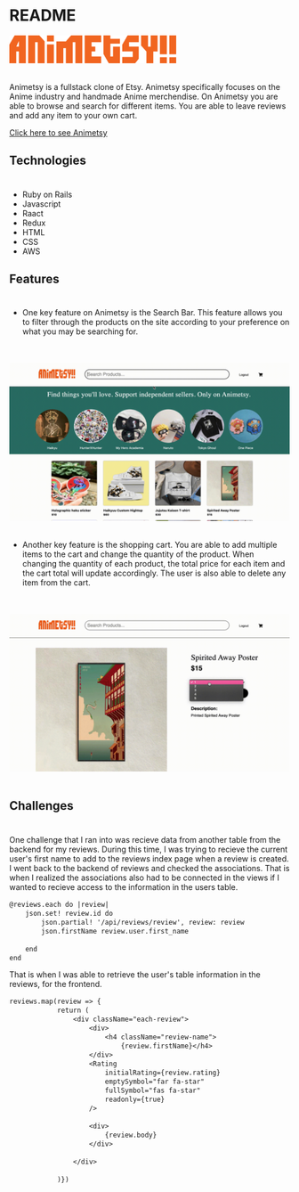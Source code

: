 # README

<img src="app/assets/images/logo.png" width= 300px height=50px/>
<br/>
<br/>

Animetsy is a fullstack clone of Etsy. Animetsy specifically focuses on the Anime industry and handmade Anime merchendise. On Animetsy you are able to browse and search for different items. You are able to leave reviews and add any item to your own cart.

[Click here to see Animetsy](https://animetsy.herokuapp.com/)

## Technologies
#
* Ruby on Rails
* Javascript
* Raact
* Redux
* HTML
* CSS
* AWS

## Features
#

* One key feature on Animetsy is the Search Bar. This feature allows you to filter through the products on the site according to your preference on what you may be searching for.
<br/>
<br/>

<img src="app/assets/images/search.gif"/>

<br/>
<br/>


* Another key feature is the shopping cart. You are able to add multiple items to the cart and change the quantity of the product. When changing the quantity of each product, the total price for each item and the cart total will update accordingly. The user is also able to delete any item from the cart.

<br/>
<br/>

<img src="app/assets/images/cart.gif"/>

<br/>
<br/>

## Challenges
#

One challenge that I ran into was recieve data from another table from the backend for my reviews. During this time, I was trying to recieve the current user's first name to add to the reviews index page when a review is created. I went back to the backend of reviews and checked the associations. That is when I realized the associations also had to be connected in the views if I wanted to recieve access to the information in the users table.

```
@reviews.each do |review|
    json.set! review.id do 
        json.partial! '/api/reviews/review', review: review 
        json.firstName review.user.first_name

    end
end
```
That is when I was able to retrieve the user's table information in the reviews, for the frontend. 

```
reviews.map(review => {
            return (
                <div className="each-review">
                    <div>
                        <h4 className="review-name">
                            {review.firstName}</h4>
                    </div>
                    <Rating
                        initialRating={review.rating}
                        emptySymbol="far fa-star"
                        fullSymbol="fas fa-star"
                        readonly={true}
                    />
                    
                    <div>
                        {review.body}
                    </div>
                        
                </div>
            
            )})
```